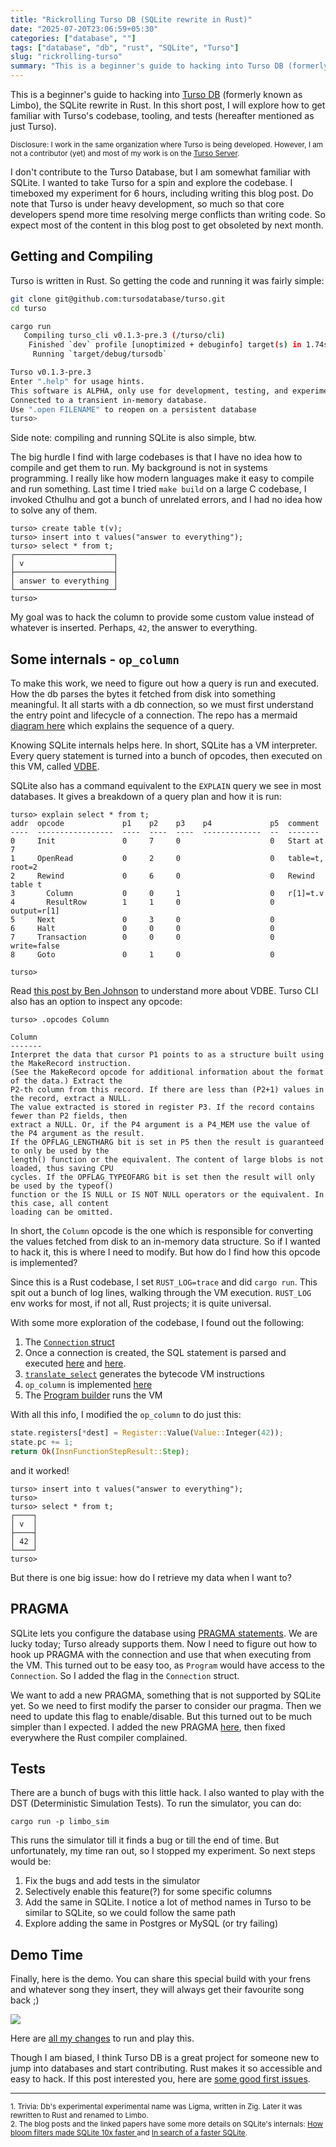 ```yaml
---
title: "Rickrolling Turso DB (SQLite rewrite in Rust)"
date: "2025-07-20T23:06:59+05:30"
categories: ["database", ""]
tags: ["database", "db", "rust", "SQLite", "Turso"]
slug: "rickrolling-turso"
summary: "This is a beginner's guide to hacking into Turso DB (formerly known as Limbo), the SQLite rewrite in Rust. I will explore how to get familiar with Turso's codebase, tooling and tests"
---
```


This is a beginner's guide to hacking into [Turso DB](https://github.com/tursodatabase/turso) (formerly known as Limbo), the SQLite rewrite in Rust. In this short post, I will explore how to get familiar with Turso's codebase, tooling, and tests (hereafter mentioned as just Turso).

<small>Disclosure: I work in the same organization where Turso is being developed. However, I am not a contributor (yet) and most of my work is on the <a href="https://turso.tech/blog/a-deep-look-into-our-new-massive-multitenant-architecture">Turso Server</a>.</small>

I don't contribute to the Turso Database, but I am somewhat familiar with SQLite. I wanted to take Turso for a spin and explore the codebase. I timeboxed my experiment for 6 hours, including writing this blog post. Do note that Turso is under heavy development, so much so that core developers spend more time resolving merge conflicts than writing code. So expect most of the content in this blog post to get obsoleted by next month.

## Getting and Compiling

Turso is written in Rust. So getting the code and running it was fairly simple:

```bash
git clone git@github.com:tursodatabase/turso.git
cd turso

cargo run
   Compiling turso_cli v0.1.3-pre.3 (/turso/cli)
    Finished `dev` profile [unoptimized + debuginfo] target(s) in 1.74s
     Running `target/debug/tursodb`

Turso v0.1.3-pre.3
Enter ".help" for usage hints.
This software is ALPHA, only use for development, testing, and experimentation.
Connected to a transient in-memory database.
Use ".open FILENAME" to reopen on a persistent database
turso>
```

Side note: compiling and running SQLite is also simple, btw.

The big hurdle I find with large codebases is that I have no idea how to compile and get them to run. My background is not in systems programming. I really like how modern languages make it easy to compile and run something. Last time I tried `make build` on a large C codebase, I invoked Cthulhu and got a bunch of unrelated errors, and I had no idea how to solve any of them.

```
turso> create table t(v);
turso> insert into t values("answer to everything");
turso> select * from t;
┌──────────────────────┐
│ v                    │
├──────────────────────┤
│ answer to everything │
└──────────────────────┘
turso>
```

My goal was to hack the column to provide some custom value instead of whatever is inserted. Perhaps, `42`, the answer to everything.

## Some internals - `op_column`

To make this work, we need to figure out how a query is run and executed. How the db parses the bytes it fetched from disk into something meaningful. It all starts with a db connection, so we must first understand the entry point and lifecycle of a connection. The repo has a mermaid [diagram here](https://github.com/tursodatabase/turso/blob/main/docs/manual.md#appendix-a-limbo-internals) which explains the sequence of a query.

Knowing SQLite internals helps here. In short, SQLite has a VM interpreter. Every query statement is turned into a bunch of opcodes, then executed on this VM, called [VDBE](https://www.sqlite.org/opcode.html).

SQLite also has a command equivalent to the `EXPLAIN` query we see in most databases. It gives a breakdown of a query plan and how it is run:

```
turso> explain select * from t;
addr  opcode             p1    p2    p3    p4             p5  comment
----  -----------------  ----  ----  ----  -------------  --  -------
0     Init               0     7     0                    0   Start at 7
1     OpenRead           0     2     0                    0   table=t, root=2
2     Rewind             0     6     0                    0   Rewind table t
3       Column           0     0     1                    0   r[1]=t.v
4       ResultRow        1     1     0                    0   output=r[1]
5     Next               0     3     0                    0
6     Halt               0     0     0                    0
7     Transaction        0     0     0                    0   write=false
8     Goto               0     1     0                    0

turso>
```

Read [this post by Ben Johnson](https://fly.io/blog/sqlite-virtual-machine) to understand more about VDBE. Turso CLI also has an option to inspect any opcode:

```
turso> .opcodes Column

Column
-------
Interpret the data that cursor P1 points to as a structure built using the MakeRecord instruction.
(See the MakeRecord opcode for additional information about the format of the data.) Extract the
P2-th column from this record. If there are less than (P2+1) values in the record, extract a NULL.
The value extracted is stored in register P3. If the record contains fewer than P2 fields, then
extract a NULL. Or, if the P4 argument is a P4_MEM use the value of the P4 argument as the result.
If the OPFLAG_LENGTHARG bit is set in P5 then the result is guaranteed to only be used by the
length() function or the equivalent. The content of large blobs is not loaded, thus saving CPU
cycles. If the OPFLAG_TYPEOFARG bit is set then the result will only be used by the typeof()
function or the IS NULL or IS NOT NULL operators or the equivalent. In this case, all content
loading can be omitted.
```

In short, the `Column` opcode is the one which is responsible for converting the values fetched from disk to an in-memory data structure. So if I wanted to hack it, this is where I need to modify. But how do I find how this opcode is implemented?

Since this is a Rust codebase, I set `RUST_LOG=trace` and did `cargo run`. This spit out a bunch of log lines, walking through the VM execution. `RUST_LOG` env works for most, if not all, Rust projects; it is quite universal.

With some more exploration of the codebase, I found out the following:

1. The [`Connection` struct](https://github.com/tursodatabase/turso/blob/55b5e45231da9b38b4b05abf1f45dae88a33dbf7/core/lib.rs#L552-L573)
2. Once a connection is created, the SQL statement is parsed and executed [here](https://github.com/tursodatabase/turso/blob/55b5e45231da9b38b4b05abf1f45dae88a33dbf7/core/lib.rs#L577) and [here](https://github.com/tursodatabase/turso/blob/55b5e45231da9b38b4b05abf1f45dae88a33dbf7/core/lib.rs#L637).
3. [`translate_select`](https://github.com/tursodatabase/turso/blob/be0a607ba8efeb041f2b28b82a32e5e74438c18f/core/translate/select.rs#L27-L26) generates the bytecode VM instructions
4. `op_column` is implemented [here](https://github.com/tursodatabase/turso/blob/6506b3147d7ccc328553ab96e37b5613888a2d07/core/vdbe/execute.rs#L1357-L1363)
5. The [Program builder](http://github.com/tursodatabase/turso/blob/bbd7f32d80aa0284bd703e3bc69984c3f427f0df/core/vdbe/mod.rs#L371) runs the VM

With all this info, I modified the `op_column` to do just this:

```rust
state.registers[*dest] = Register::Value(Value::Integer(42));
state.pc += 1;
return Ok(InsnFunctionStepResult::Step);
```

and it worked!

```
turso> insert into t values("answer to everything");
turso>
turso> select * from t;
┌────┐
│ v  │
├────┤
│ 42 │
└────┘
turso>
```

But there is one big issue: how do I retrieve my data when I want to?

## PRAGMA

SQLite lets you configure the database using [PRAGMA statements](https://www.sqlite.org/pragma.html). We are lucky today; Turso already supports them. Now I need to figure out how to hook up PRAGMA with the connection and use that when executing from the VM. This turned out to be easy too, as `Program` would have access to the `Connection`. So I added the flag in the `Connection` struct.

We want to add a new PRAGMA, something that is not supported by SQLite yet. So we need to first modify the parser to consider our pragma. Then we need to update this flag to enable/disable. But this turned out to be much simpler than I expected. I added the new PRAGMA [here](https://github.com/tursodatabase/turso/blob/6506b3147d7ccc328553ab96e37b5613888a2d07/vendored/sqlite3-parser/src/parser/ast/mod.rs#L1745), then fixed everywhere the Rust compiler complained.

## Tests

There are a bunch of bugs with this little hack. I also wanted to play with the DST (Deterministic Simulation Tests). To run the simulator, you can do:

```
cargo run -p limbo_sim
```

This runs the simulator till it finds a bug or till the end of time. But unfortunately, my time ran out, so I stopped my experiment. So next steps would be:

1. Fix the bugs and add tests in the simulator
2. Selectively enable this feature(?) for some specific columns
3. Add the same in SQLite. I notice a lot of method names in Turso to be similar to SQLite, so we could follow the same path
4. Explore adding the same in Postgres or MySQL (or try failing)

## Demo Time

Finally, here is the demo. You can share this special build with your frens and whatever song they insert, they will always get their favourite song back ;)

<img src="/blag/images/2025/sqlite-rick-roll.gif"/>

Here are [all my changes](https://github.com/avinassh/limbo/pull/1) to run and play this.

Though I am biased, I think Turso DB is a great project for someone new to jump into databases and start contributing. Rust makes it so accessible and easy to hack. If this post interested you, here are [some good first issues](https://github.com/tursodatabase/turso/issues?q=is%3Aissue%20state%3Aopen%20label%3A%22good%20first%20issue%22).

---
<small>1. Trivia: Db's experimental experimental name was Ligma, written in Zig. Later it was rewritten to Rust and renamed to Limbo.</small><br>
<small>2. The blog posts and the linked papers have some more details on SQLite's internals: [How bloom filters made SQLite 10x faster
](https://avi.im/blag/2024/sqlite-past-present-future/) and [In search of a faster SQLite](https://avi.im/blag/2024/faster-sqlite/).</small><br>
